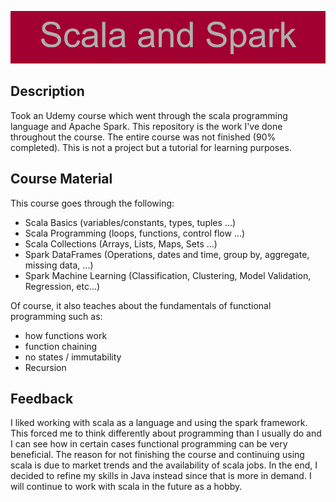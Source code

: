 ![banner](banner.png)
 
 ## Description
Took an Udemy course which went through the scala programming language and Apache Spark. This repository is the work I've done throughout the course. The entire course was not finished (90% completed). This is not a project but a tutorial for learning purposes.

 ## Course Material
This course goes through the following:
- Scala Basics (variables/constants, types, tuples ...)
- Scala Programming (loops, functions, control flow ...)
- Scala Collections (Arrays, Lists, Maps, Sets ...)
- Spark DataFrames (Operations, dates and time, group by, aggregate, missing data, ...)
- Spark Machine Learning (Classification, Clustering, Model Validation, Regression, etc...)

Of course, it also teaches about the fundamentals of functional programming such as:
- how functions work
- function chaining
- no states / immutability
- Recursion

## Feedback
I liked working with scala as a language and using the spark framework. This forced me to think differently about programming than I usually do and I can see how in certain cases functional programming can be very beneficial. The reason for not finishing the course and continuing using scala is due to market trends and the availability of scala jobs. In the end, I decided to refine my skills in Java instead since that is more in demand. I will continue to work with scala in the future as a hobby.